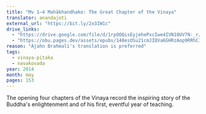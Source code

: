 ```yaml
---
title: "Mv 1–4 Mahākhandhako: The Great Chapter of the Vinaya"
translator: anandajoti
external_url: "https://bit.ly/2x3IW1c"
drive_links:
  - "https://drive.google.com/file/d/1rpOOQisEyjehePxcIwe4IVN18UV7N-_r/view?usp=drivesdk"
  - "https://obu.pages.dev/assets/epubs/148esOSu21cmJIQVa6GHRzAop9RRhCI4T.epub"
reason: "Ajahn Brahmali's translation is preferred"
tags:
  - vinaya-pitaka
  - navakovada
year: 2014
month: may
pages: 153
---
```


The opening four chapters of the Vinaya record the inspiring story of the Buddha's enlightenment and of his first, eventful year of teaching.


